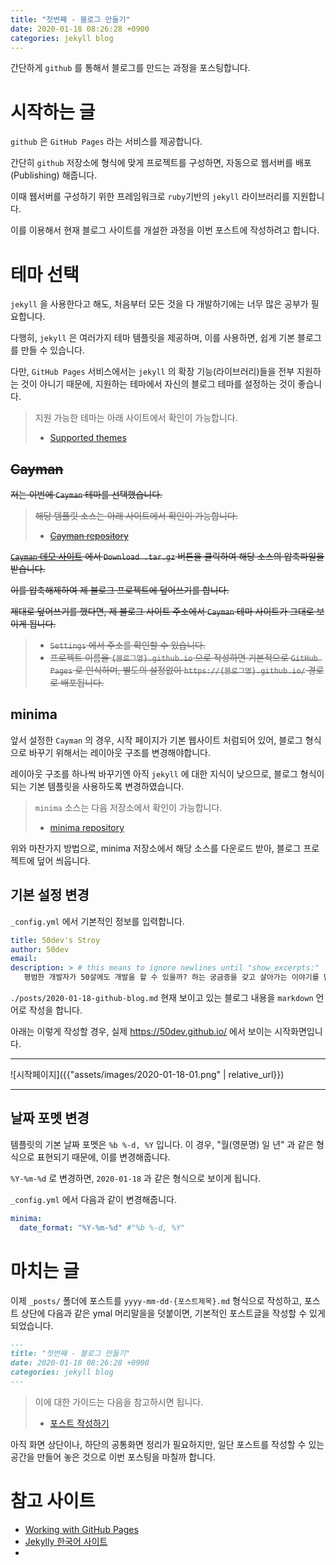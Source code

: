 ```yaml
---
title: "첫번째 - 블로그 만들기"
date: 2020-01-18 08:26:28 +0900
categories: jekyll blog
---
```


간단하게 `github` 를 통해서 블로그를 만드는 과정을 포스팅합니다.



# 시작하는 글

 `github` 은 `GitHub Pages` 라는 서비스를 제공합니다.

간단히 `github` 저장소에 형식에 맞게 프로젝트를 구성하면, 자동으로 웹서버를 배포(Publishing) 해줍니다.

이때  웹서버를 구성하기 위한 프레임워크로 `ruby`기반의 `jekyll` 라이브러리를 지원합니다.

이를 이용해서 현재 블로그 사이트를 개설한 과정을 이번 포스트에 작성하려고 합니다.



# 테마 선택

`jekyll` 을 사용한다고 해도, 처음부터 모든 것을 다 개발하기에는 너무 많은 공부가 필요합니다.

다행히, `jekyll` 은 여러가지 테마 템플릿을 제공하며, 이를 사용하면, 쉽게 기본 블로그를 만들 수 있습니다.

다만, `GitHub Pages` 서비스에서는 `jekyll` 의 확장 기능(라이브러리)들을 전부 지원하는 것이 아니기 때문에, 지원하는 테마에서 자신의 블로그 테마를 설정하는 것이 좋습니다.

> 지원 가능한 테마는 아래 사이트에서 확인이 가능합니다.
>
> - [Supported themes](https://pages.github.com/themes/)



## ~~Cayman~~

~~저는 이번에 `Cayman` 테마를 선택했습니다.~~

> ~~해당 템플릿 소스는 아래 사이트에서 확인이 가능합니다.~~
>
> - ~~[Cayman repository](https://github.com/pages-themes/cayman)~~



~~[ `Cayman` 데모 사이트](https://pages-themes.github.io/cayman/) 에서 `Download .tar.gz` 버튼을 클릭하여 해당 소스의 압축파일을 받습니다.~~

~~이를 압축해제하여 제 블로그 프로젝트에 덮어쓰기를 합니다.~~



~~제대로 덮어쓰기를 했다면, 제 블로그 사이트 주소에서 `Cayman` 테마 사이트가 그대로 보이게 됩니다.~~

> - ~~`Settings` 에서 주소를 확인할 수 있습니다.~~
> - ~~프로젝트 이름을 `{블로그명}.github.io` 으로 작성하면 기본적으로 `GitHub Pages` 로 인식하며, 별도의 설정없이 `https://{블로그명}.github.io/` 경로로 배포됩니다.~~



## minima

 앞서 설정한 `Cayman` 의 경우, 시작 페이지가 기본 웹사이트 처럼되어 있어, 블로그 형식으로 바꾸기 위해서는 레이아웃 구조를 변경해야합니다. 

레이아웃 구조를 하나씩 바꾸기엔 아직 `jekyll` 에 대한 지식이 낮으므로, 블로그 형식이 되는 기본 템플릿을 사용하도록 변경하였습니다.

> `minima` 소스는 다음 저장소에서 확인이 가능합니다.
>
> - [minima repository](https://github.com/jekyll/minima)



위와 마찬가지 방법으로, minima 저장소에서 해당 소스를 다운로드 받아, 블로그 프로젝트에 덮어 씌웁니다.



## 기본 설정 변경

`_config.yml` 에서 기본적인 정보를 입력합니다.

```yml
title: 50dev's Stroy
author: 50dev
email: 
description: > # this means to ignore newlines until "show_excerpts:"
   평범한 개발자가 50살에도 개발을 할 수 있을까? 하는 궁금증을 갖고 살아가는 이야기를 담는 블로그입니다.
```



`./posts/2020-01-18-github-blog.md` 현재 보이고 있는 블로그 내용을 `markdown` 언어로 작성을 합니다.



아래는 이렇게 작성할 경우, 실제 <https://50dev.github.io/> 에서 보이는 시작화면입니다.

---

![시작페이지]({{"assets/images/2020-01-18-01.png" | relative_url}})

---



## 날짜 포멧 변경

템플릿의 기본 날짜 포멧은 `%b %-d, %Y` 입니다. 이 경우, "월(영문명) 일 년" 과 같은 형식으로 표현되기 때문에, 이를 변경해줍니다.

`%Y-%m-%d` 로 변경하면, `2020-01-18` 과 같은 형식으로 보이게 됩니다. 

`_config.yml` 에서 다음과 같이 변경해줍니다.

```yml
minima:
  date_format: "%Y-%m-%d" #"%b %-d, %Y"
```



# 마치는 글

이제 `_posts/` 폴더에 포스트를 `yyyy-mm-dd-{포스트제목}.md` 형식으로 작성하고, 포스트 상단에 다음과 같은 ymal 머리말을을 덧붙이면, 기본적인 포스트글을 작성할 수 있게 되었습니다.

```markdown
---
title: "첫번째 - 블로그 만들기"
date: 2020-01-18 08:26:28 +0900
categories: jekyll blog
---
```

> 이에 대한 가이드는 다음을 참고하시면 됩니다.
>
> - [포스트 작성하기](https://jekyllrb-ko.github.io/docs/posts/)



아직 화면 상단이나, 하단의 공통화면 정리가 필요하지만, 일단 포스트를 작성할 수 있는 공간을 만들어 놓은 것으로 이번 포스팅을 마칠까 합니다.



# 참고 사이트

- [Working with GitHub Pages](https://help.github.com/en/github/working-with-github-pages)
- [Jekylly 한국어 사이트](https://jekyllrb-ko.github.io/)
- 